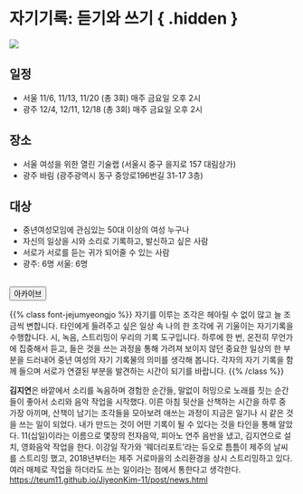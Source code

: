 # 자기기록: 듣기와 쓰기 { .hidden }

<div class="lg:flex">
<div class="lg:flex-1 lg:py-8">
<img class="lg:w-5/6 lg:mt-4 m-auto" src="/images/program_selfrecord.jpg">
<br/>
</div>

<div class="lg:flex-1 lg:px-8 lg:py-8 lg:mt-4">

## **일정**
 - 서울 11/6, 11/13, 11/20 (총 3회) 매주 금요일 오후 2시
 - 광주 12/4, 12/11, 12/18 (총 3회) 매주 금요일 오후 2시

## **장소**
 - 서울 여성을 위한 열린 기술랩 (서울시 중구 을지로 157 대림상가)
 - 광주 바림 (광주광역시 동구 중앙로196번길 31-17 3층)

## **대상**
 - 중년여성모임에 관심있는 50대 이상의 여성 누구나
 - 자신의 일상을 시와 소리로 기록하고, 발신하고 싶은 사람
 - 서로가 서로를 듣는 귀가 되어줄 수 있는 사람
 - 광주: 6명 서울: 6명

<br/>
<!-- <a href="https://i.0makes0.com/record_gwangju" target="_blank"> -->
<!-- <button class="bg-black text-white border border-black rounded p-1 over:bg-gray-10 over:text-black">신청하기(광주)</button> -->
<!-- </a> -->

<!-- <button class="bg-black text-white border border-black rounded p-1 over:bg-gray-10 over:text-black">모집완료(광주/서울)</button> -->

<a href="/archive/1">
<button class="bg-black text-white border border-black rounded p-1 over:bg-gray-10 over:text-black">아카이브</button>
</a>

</div>
</div>


{{% class font-jejumyeongjo %}}
자기를 이루는 조각은 헤아릴 수 없이 많고 늘 조금씩 변합니다. 타인에게 들려주고 싶은 일상 속 나의 한 조각에 귀 기울이는 자기기록을 수행합니다. 시, 녹음, 스트리밍이 우리의 기록 도구입니다. 하루에 한 번, 온전히 무언가에 집중해서 듣고, 들은 것을 쓰는 과정을 통해 가려져 보이지 않던 중요한 일상의 한 부분을 드러내어 중년 여성의 자기 기록물의 의미를 생각해 봅니다. 각자의 자기 기록을 함께 들으며 서로가 연결된 부분을 발견하는 시간이 되기를 바랍니다.
{{% /class %}}


**김지연**은 바깥에서 소리를 녹음하며 경험한 순간들, 말없이 허밍으로 노래를 짓는 순간들이 좋아서 소리와 음악 작업을 시작했다. 이른 아침 뒷산을 산책하는 시간을 하루 중 가장 아끼며, 산책이 남기는 조각들을 모아보려 애쓰는 과정이 지금은 일기나 시 같은 것을 쓰는 일이 되었다. 내가 만드는 것이 어떤 기록이 될 수 있다는 것을 타인을 통해 알았다. 11(십일)이라는 이름으로 몇장의 전자음악, 피아노 연주 음반을 냈고, 김지연으로 설치, 영화음악 작업을 한다. 이강일 작가와 ‘웨더리포트’라는 듀오로 틈틈이 제주의 날씨를 스트리밍 했고, 2018년부터는 제주 거로마을의 소리환경을 상시 스트리밍하고 있다. 여러 매체로 작업을 하더라도 쓰는 일이라는 점에서 통한다고 생각한다. https://teum11.github.io/JiyeonKim-11/post/news.html
